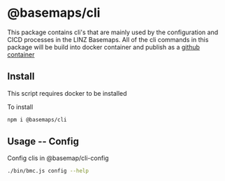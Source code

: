 # @basemaps/cli

This package contains cli's that are mainly used by the configuration and CICD processes in the LINZ Basemaps. All of the cli commands in this package will be build into docker container and publish as a [github container](https://github.com/linz/basemaps/pkgs/container/basemaps%2Fcli)

## Install

This script requires docker to be installed

To install

```bash
npm i @basemaps/cli
```

## Usage -- Config

Config clis in @basemap/cli-config 

```bash
./bin/bmc.js config --help
```
